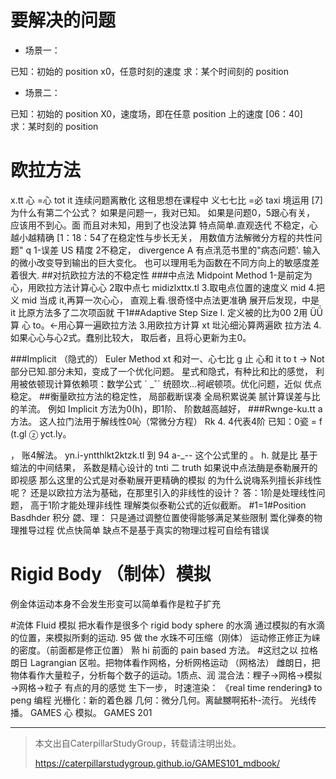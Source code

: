 # 要解决的问题

- 场景一：

已知：初始的 position x0，任意时刻的速度
求：某个时间刻的 position

- 场景二：

已知：初始的 position X0，速度场，即在任意 position 上的速度 [06：40]  
求：某时刻的 position

# 欧拉方法

x.tt 心 =心 tot it 连续问题离散化
这租思想在课程中
义七七比 =必 taxi 境运用
[7]为什么有第二个公式？
如果是问题一，我对已知。
如果是问题0，5跟心有关，
应该用不到心。面
而且对未知，用到了也没法算
特点简单.直观迭代
不稳定，心越小越精确
[1：18：54了在稳定性与步长无关，
用数值方法解微分方程的共性问题" q
1-误差 US 精度
2不稳定， divergence A
有点㳶范书里的"病态问题'.
输入的微小改变导到输出的巨大变化。
也可以理用毛为函数在不同方向上的敏感度差着很大.
##对抗欧拉方法的不稳定性
###中点法 Midpoint Method
1-是前定为心，用欧拉方法计算心心
2取中点七 midizlxttx.tl
3.取电点位置的速度义 mid
4.把义 mid 当成 it,再算一次心心，
直观上看.很奇怪中点法更准确
展开后发现，中是 it 比原方法多了二次项函就
干1##Adaptive Step Size
l. 定义被的比为00
2用 ÜǗ 算 心 to。←用心算一遍欧拉方法
3.用欧拉方计算 xt 㘩沁细沁算两遍欧
拉方法
4.如果心心与心2式。蠢别比较大，
取后者，且将心更新为主0。

###Implicit （隐式的） Euler Method
xt 和对一、心七比 g
止
心和 it to t → Not
部分已知.部分未知，变成了一个优化问题。
星式和隐式，有种比和比的感觉，
利用被依顿现计算依赖项：数学公式 ˊ
_ˇˊ 统颐坎…袔岷顿项。优化问题，近似
优点稳定。
##衡量欧拉方法的稳定性，
局部截断误凑
全局积累说美
腻计算误差与比的羊流。
例如 Implicit 方法为0(h)，即1阶、
阶数越高越好，
###Rwnge-ku.tt a 方法。
这人拉门法用于解线性0吣（常微分方程）
Rk 4. 4代表4阶
已知：0瓷 = f (t.gl
ⓩ yct.ly。


，
账4解法。
yn.i-yntthlkt2ktzk.tl 到 94
a-_--
这个公式里的 。
h. 就是比 基于蝖法的中间结果，
系数是精心设计的
tnti 二 truth
如果说中点法酶是泰勒展开的即视感
那么这里的公式是对泰勒展开更精确的模拟
的为什么说嗨系列擅长非线性呢？
还是以欧拉方法为基础，在那里引入的非线性的设计？
答：1阶是处理线性问题，
高于1阶才能处理非线性
理解类似泰勒公式的近似截断。
#1=1#Position Basdhder 积分
勰、理：
只是通过调整位置使得能够满足某些限制
鬻化弹奏的物理推导过程
优点快简单
缺点不是基于真实的物理过程可自绘有错误
# Rigid Body （制体）模拟
例金体运动本身不会发生形变可以简单看作是粒子扩充

#流体 Fluid 模拟
把水看作是很多个 rigid body sphere 的水滴
通过模拟的有水滴的位置，来模拟所剩的运动. 95
做 the 水珠不可压缩（刚体）
运动修正修正为崃的密度。（前面都是修正位置）
㸃 hi 前面的 pain based 方法。
#这㝴之以 拉格朗日 Lagrangian
区啦。把物体看作网格，分析网格运动 （网格法）
雌朗日，把物体看作大量粒子，分析每个数子的运动。1质点、润
混合法：粴子→网格→模拟→网格→粒子
有点的月的感觉
生下一步，
时速渲染： 《real time rendering》 to peng 编程
光栅化：新的着色器
几何：微分几何。离龇嬲啊拓朴-流行。
光线传播。 GAMES 心
模拟。 GAMES 201

------------------------------

> 本文出自CaterpillarStudyGroup，转载请注明出处。
>
> https://caterpillarstudygroup.github.io/GAMES101_mdbook/